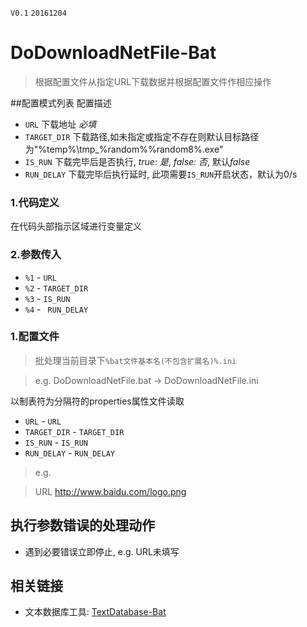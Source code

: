 `V0.1` `20161204`
# DoDownloadNetFile-Bat
> 根据配置文件从指定URL下载数据并根据配置文件作相应操作

##配置模式列表
配置描述

- `URL` 下载地址 *必填*
- `TARGET_DIR` 下载路径,如未指定或指定不存在则默认目标路径为"%temp%\tmp_%random%%random8%.exe"
- `IS_RUN` 下载完毕后是否执行, *true: 是*, *false: 否*, 默认*false*
- `RUN_DELAY` 下载完毕后执行延时, 此项需要`IS_RUN`开启状态，默认为0/s

### 1.代码定义
在代码头部指示区域进行变量定义

### 2.参数传入
- `%1` - `URL`
- `%2` - `TARGET_DIR`
- `%3` - `IS_RUN`
- `%4` - ` RUN_DELAY`

### 1.配置文件

> 批处理当前目录下`%bat文件基本名(不包含扩展名)%.ini`

> e.g. DoDownloadNetFile.bat -> DoDownloadNetFile.ini

以制表符为分隔符的properties属性文件读取

- `URL` - `URL`
- `TARGET_DIR` - `TARGET_DIR`
- `IS_RUN` - `IS_RUN`
- `RUN_DELAY` - `RUN_DELAY`

> e.g.

> URL	http://www.baidu.com/logo.png

## 执行参数错误的处理动作
- 遇到必要错误立即停止, e.g. URL未填写

## 相关链接
- 文本数据库工具: [TextDatabase-Bat](https://github.com/imfms/TextDatabase-Bat)
